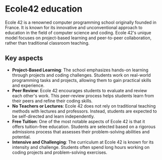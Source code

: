 # Ecole42 education

Ecole 42 is a renowned computer programming school originally founded in France. It is known for its innovative and unconventional approach to education in the field of computer science and coding. Ecole 42's unique model focuses on project-based learning and peer-to-peer collaboration, rather than traditional classroom teaching.

## Key aspects

* **Project-Based Learning**: The school emphasizes hands-on learning through projects and coding challenges. Students work on real-world programming tasks and projects, allowing them to gain practical skills and experience.
* **Peer Review**: Ecole 42 encourages students to evaluate and review each other's work. This peer-review process helps students learn from their peers and refine their coding skills.
* **No Teachers or Lectures**: Ecole 42 does not rely on traditional teaching methods with lectures and professors. Instead, students are expected to be self-directed and learn independently.
* **Free Tuition**: One of the most notable aspects of Ecole 42 is that it offers tuition-free education. Students are selected based on a rigorous admissions process that assesses their problem-solving abilities and potential.
* **Intensive and Challenging**: The curriculum at Ecole 42 is known for its intensity and challenge. Students often spend long hours working on coding projects and problem-solving exercises.